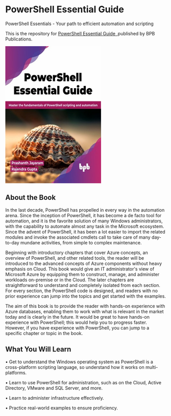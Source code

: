 # PowerShell Essential Guide

PowerShell Essentials - Your path to efficient automation and scripting

This is the repository for [PowerShell Essential Guide
](https://bpbonline.com/products/powershell-essential-guide?variant=43054718877896),published by BPB Publications.

<img src="9789355517449.jpg">

## About the Book
In the last decade, PowerShell has propelled in every way in the automation arena. Since the inception of PowerShell, it has become a de facto tool for automation, and it is the favorite solution of many Windows administrators, with the capability to automate almost any task in the Microsoft ecosystem. Since the advent of PowerShell, it has been a lot easier to import the related modules and invoke the associated cmdlets call to take care of many day-to-day mundane activities, from simple to complex maintenance.

Beginning with introductory chapters that cover Azure concepts, an overview of PowerShell, and other related tools, the reader will be introduced to the advanced concepts of Azure components without heavy emphasis on Cloud. This book would give an IT administrator's view of Microsoft Azure by equipping them to construct, manage, and administer workloads on-premise or in the Cloud. The later chapters are straightforward to understand and completely isolated from each section. For every section, the PowerShell code is designed, and readers with no prior experience can jump into the topics and get started with the examples.

The aim of this book is to provide the reader with hands-on experience with Azure databases, enabling them to work with what is relevant in the market today and is clearly in the future. It would be great to have hands-on experience with PowerShell; this would help you to progress faster. However, if you have experience with PowerShell, you can jump to a specific chapter or topic in the book. 

## What You Will Learn
• Get to understand the Windows operating system as PowerShell is a cross-platform scripting language, so understand how it works on multi-platforms.

• Learn to use PowerShell for administration, such as on the Cloud, Active Directory, VMware and SQL Server, and more.

•  Learn to administer infrastructure effectively.

•  Practice real-world examples to ensure proficiency.
